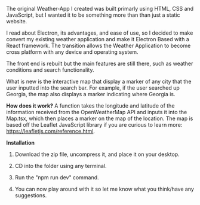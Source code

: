 The original Weather-App I created was built primarly using HTML, CSS and JavaScript, but I wanted it to be something more than than just a static website. 

I read about Electron, its advantages, and ease of use, so I decided to make convert my existing weather application and make it Electron Based with a React framework.
The transition allows the Weather Application to become cross platform with any device and operating system. 

The front end is rebuilt but the main features are still there, such as weather conditions and search functionality. 

What is new is the interactive map that display a marker of any city that the user inputted into the search bar. For example, if the user searched up Georgia, the map also displays a marker indicating where Georgia is.

**How does it work?**
A function takes the longitude and latitude of the information received from the OpenWeatherMap API and inputs it into the Map.tsx, which then places a marker on the map of the location. The map is based off the Leaflet JavaScript library if you 
are curious to learn more: https://leafletjs.com/reference.html.

**Installation**

1) Download the zip file, uncompress it, and place it on your desktop.

2) CD into the folder using any terminal.

3) Run the "npm run dev" command.

3) You can now play around with it so let me know what you think/have any suggestions.
